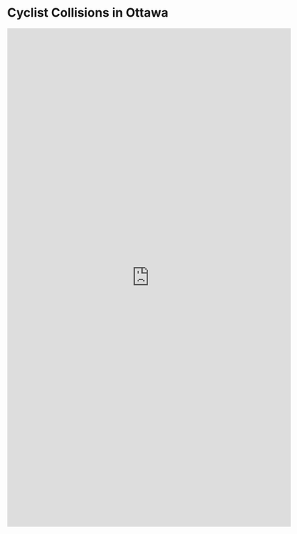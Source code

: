 # Cyclist Collisions in Ottawa

<iframe src="https://insights.arcgis.com/index.html?rsource=https%3A%2F%2Fwww.esri.com%2Fen-us%2Farcgis%2Fproducts%2Farcgis-insights%2Fsign-in#/embed/f5ee200135474c29ad3c401656391d5d" width="130%" height="1150" frameborder="0"></iframe>
